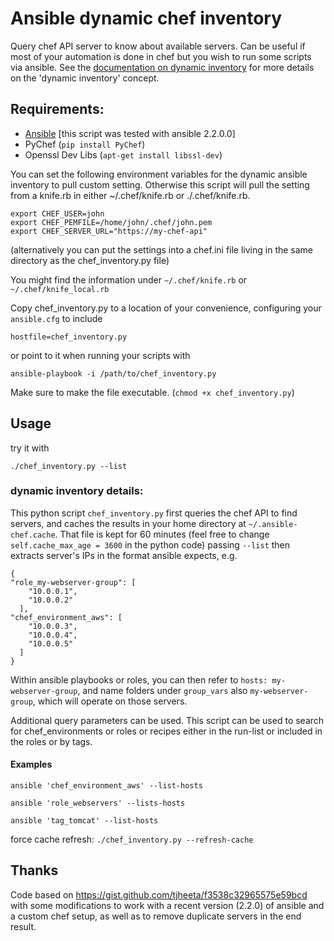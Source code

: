 # Ansible dynamic chef inventory

Query chef API server to know about available servers. Can be useful if most of your automation is done in chef but you wish to run some scripts via ansible. See the [documentation on dynamic inventory](http://docs.ansible.com/ansible/intro_dynamic_inventory.html) for more details on the 'dynamic inventory' concept.

## Requirements:

* [Ansible](http://docs.ansible.com/ansible/) [this script was tested with ansible 2.2.0.0]
* PyChef (`pip install PyChef`)
* Openssl Dev Libs (`apt-get install libssl-dev`)

You can set the following environment variables for the dynamic ansible inventory to pull custom setting. Otherwise this script will pull the setting from a knife.rb in either ~/.chef/knife.rb or ./.chef/knife.rb.

```
export CHEF_USER=john
export CHEF_PEMFILE=/home/john/.chef/john.pem
export CHEF_SERVER_URL="https://my-chef-api"
```

(alternatively you can put the settings into a chef.ini file living in the same directory as the chef_inventory.py file)

You might find the information under `~/.chef/knife.rb` or `~/.chef/knife_local.rb`

Copy chef_inventory.py to a location of your convenience, configuring your `ansible.cfg` to include 

```
hostfile=chef_inventory.py
```

or point to it when running your scripts with 

```
ansible-playbook -i /path/to/chef_inventory.py
```

Make sure to make the file executable. (`chmod +x chef_inventory.py`)

## Usage

try it with
```
./chef_inventory.py --list
```

### dynamic inventory details:

This python script `chef_inventory.py` first queries the chef API to find servers, and caches the results in your home directory at `~/.ansible-chef.cache`.
That file is kept for 60 minutes (feel free to change `self.cache_max_age = 3600` in the python code)
passing `--list` then extracts server's IPs in the format ansible expects, e.g. 

```
{
"role_my-webserver-group": [
    "10.0.0.1",
    "10.0.0.2"
  ],
"chef_environment_aws": [
    "10.0.0.3",
    "10.0.0.4",
    "10.0.0.5"
  ]
}
```

Within ansible playbooks or roles, you can then refer to `hosts: my-webserver-group`, and name folders under `group_vars` also `my-webserver-group`, which will operate on those servers.

Additional query parameters can be used. This script can be used to search for chef_environments or roles or recipes either in the run-list or included in the roles or by tags.

#### Examples
```
ansible 'chef_environment_aws' --list-hosts

ansible 'role_webservers' --lists-hosts

ansible 'tag_tomcat' --list-hosts
```

force cache refresh: `./chef_inventory.py --refresh-cache`

## Thanks

Code based on https://gist.github.com/tjheeta/f3538c32965575e59bcd with some modifications to work with a recent version (2.2.0) of ansible and a custom chef setup, as well as to remove duplicate servers in the end result.
